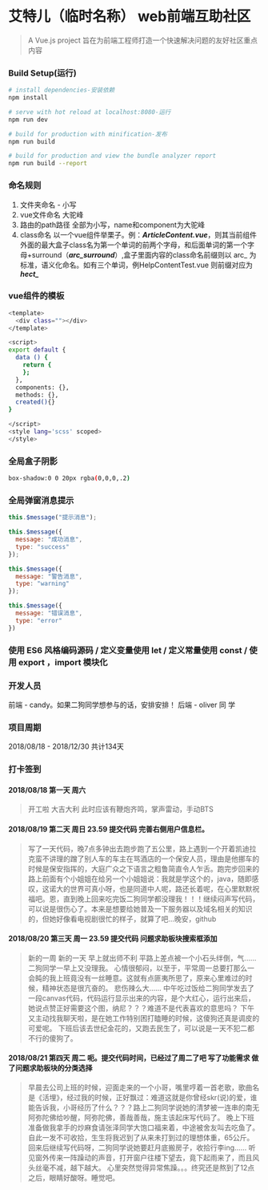 # 艾特儿（临时名称） web前端互助社区

> A Vue.js project 旨在为前端工程师打造一个快速解决问题的友好社区重点内容

### Build Setup(运行)

``` bash
# install dependencies-安装依赖
npm install

# serve with hot reload at localhost:8080-运行
npm run dev

# build for production with minification-发布
npm run build

# build for production and view the bundle analyzer report
npm run build --report
```
### 命名规则

 1. 文件夹命名  - 小写
 2. vue文件命名  大驼峰
 3. 路由的path路径  全部为小写，name和component为大驼峰
 4. class命名 以一个vue组件举栗子。例：***ArticleContent.vue***，则其当前组件外面的最大盒子class名为第一个单词的前两个字母，和后面单词的第一个字母+surround（***arc_surround***）,盒子里面内容的class命名前缀则以
    arc_ 为标准，语义化命名。如有三个单词，例HelpContentTest.vue  则前缀对应为 ***hect_***

### vue组件的模板 
``` bash
<template>
  <div class=""></div>
</template>

<script>
export default {
  data () {
    return {
    };
  },
  components: {},
  methods: {},
  created(){}
}

</script>
<style lang='scss' scoped>
</style>
```

### 全局盒子阴影
``` bash
box-shadow:0 0 20px rgba(0,0,0,.2)
```

### 全局弹窗消息提示 


```javascript
this.$message("提示消息");

this.$message({
  message: "成功消息",
  type: "success"
});

this.$message({
  message: "警告消息",
  type: "warning"
});

this.$message({
  message: "错误消息",
  type: "error"
})
```
### 使用 ES6 风格编码源码 / 定义变量使用 let / 定义常量使用 const / 使用 export ，import 模块化







### 开发人员
前端 - candy。如果二狗同学想参与的话，安排安排！
后端 - oliver 同 学
### 项目周期
2018/08/18 - 2018/12/30     共计134天






### 打卡签到
#### 2018/08/18  第一天  周六  
> 开工啦  大吉大利 此时应该有鞭炮齐鸣，掌声雷动，手动BTS


#### 2018/08/19  第二天  周日   23.59  提交代码  完善右侧用户信息栏。
> 写了一天代码，晚7点多钟出去跑步跑了五公里，路上遇到一个开着凯迪拉克蛮不讲理的蹭了别人车的车主在骂酒店的一个保安人员，理由是他挪车的时候是保安指挥的，大庭广众之下语言之粗鲁简直令人乍舌。跑完步回来的路上前面有个小姐姐在给另一个小姐姐说：我就是学这个的，java，随即感叹，这诺大的世界可真小呀，也是同道中人呢，路还长着呢，在心里默默祝福吧。恩，直到晚上回来吃完饭二狗同学都没理我！！！继续闷声写代码，可以说是很伤心了。本来是想要给她普及一下服务器以及域名相关的知识的，但她好像看电视剧很忙的样子，就算了吧...晚安，github


#### 2018/08/20  第三天  周一   23.59  提交代码  问题求助板块搜索框添加
> 新的一周  新的一天  早上就出师不利  平路上差点被一个小石头绊倒，气......
二狗同学一早上又没理我。
心情很郁闷，以至于，平常周一总要打那么一会盹的我上班竟没有一丝睡意。这就有点匪夷所思了，原来心里难过的时候，精神状态是很亢奋的。
悲伤辣么大……
中午吃过饭给二狗同学发去了一段canvas代码，代码运行显示出来的内容，是个大红心，运行出来后，她说点赞正好需要这个图，纳尼？？？难道不是代表喜欢的意思吗？
下午又主动找我聊天啦，是在她工作特别困打瞌睡的时候，这傻狗还真是调皮的可爱呢。
下班后该去世纪金花的，又跑去民生了，可以说是一天不犯二都不行的傻狗了。

#### 2018/08/21  第四天 周二  呃。提交代码时间，已经过了周二了吧   写了功能需求  做了问题求助板块的分类选择
> 早晨去公司上班的时候，迎面走来的一个小哥，嘴里哼着一首老歌，歌曲名是《活埋》，经过我的时候，正好飘过：难道这就是你曾经skr(说)的爱，谁能告诉我，小哥经历了什么？？？路上二狗同学说她的清梦被一连串的南无阿弥陀佛给吵醒，阿弥陀佛，善哉善哉，施主该起床写代码了。
晚上下班准备做我拿手的炒麻食请张泽同学大饱口福来着，中途被舍友叫去吃鱼了。自此一发不可收拾，生生将我迟到了从来未打到过的理想体重，65公斤。
回来后继续写代码呀，二狗同学说她要赶月底搬房子，收拾行李ing......
听见窗外传来一阵躁动的声音，打开窗户往楼下望去，竟下起雨来了，而且风头丝毫不减，越下越大。
心里突然觉得异常焦躁。。。终究还是熬到了12点之后，眼睛好酸呀。睡觉吧。

